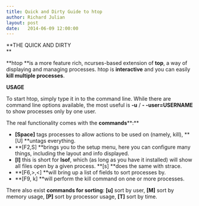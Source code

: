 ```yaml
---
title: Quick and Dirty Guide to htop
author: Richard Julian
layout: post
date:   2014-06-09 12:00:00
---
```

**THE QUICK AND DIRTY  
**

**htop **is a more feature rich, ncurses-based extension of **top**, a way of displaying and managing processes. htop is **interactive** and you can easily **kill multiple processes**.

**USAGE**

To start htop, simply type it in to the command line. While there are command line options available, the most useful is **-u** / **- -user=USERNAME** to show processes only by one user.

The real functionality comes with the **commands****:**

* **\[Space\]** tags processes to allow actions to be used on (namely, kill), **\[U\] **untags everything.
* **\[F2,S\] **brings you to the setup menu, here you can configure many things, including the layout and info displayed.
* **\[l\]** this is short for **lsof**, which (as long as you have it installed) will show all files open by a given process. **\[s\] **does the same with strace.
* **\[F6,>,<\] **will bring up a list of fields to sort processes by.
* **\[F9, k\] **will perform the kill command on one or more processes.

There also exist **commands for sorting**: **\[u\]** sort by user, **\[M\]** sort by memory usage, **\[P\]** sort by processor usage, **\[T\]** sort by time.

 

 
